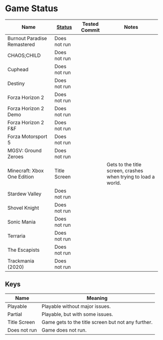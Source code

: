 # Game Status

| Name                        | [Status](#keys) | Tested Commit | Notes                                                          |
|-----------------------------|-----------------|---------------|----------------------------------------------------------------|
| Burnout Paradise Remastered | Does not run    |               |                                                                |
| CHAOS;CHILD                 | Does not run    |               |                                                                |
| Cuphead                     | Does not run    |               |                                                                |
| Destiny                     | Does not run    |               |                                                                |
| Forza Horizon 2             | Does not run    |               |                                                                |
| Forza Horizon 2 Demo        | Does not run    |               |                                                                |
| Forza Horizon 2 F&F         | Does not run    |               |                                                                |
| Forza Motorsport 5          | Does not run    |               |                                                                |
| MGSV: Ground Zeroes         | Does not run    |               |                                                                |
| Minecraft: Xbox One Edition | Title Screen    |               | Gets to the title screen, crashes when trying to load a world. |
| Stardew Valley              | Does not run    |               |
| Shovel Knight               | Does not run    |               |
| Sonic Mania                 | Does not run    |               |
| Terraria                    | Does not run    |               |
| The Escapists               | Does not run    |               |
| Trackmania (2020)           | Does not run    |               |


## Keys

| Name         | Meaning                                            |
|--------------|----------------------------------------------------|
| Playable     | Playable without major issues.                     |
| Partial      | Playable, but with some issues.                    |
| Title Screen | Game gets to the title screen but not any further. |
| Does not run | Game does not run.                                 |

